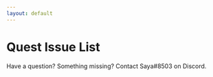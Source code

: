 ```yaml
---
layout: default
---
```


<h1 class="page-heading">Quest Issue List</h1>

<p>Have a question? Something missing? Contact Saya#8503 on Discord.</p>

<div id="table-container"></div>



<br>

<!-- Soon:tm:
<div class="home">

  <h1 class="post-list-heading">Posts</h1>

  <ul class="post-list">
    {% for post in site.posts %}
      <li>
        <span class="post-meta">{{ post.date | date: "%b %-d, %Y" }}</span>

        <h2>
          <a class="post-link" href="{{ post.url | prepend: site.baseurl }}">{{ post.title }}</a>
        </h2>
      </li>
    {% endfor %}
  </ul>
</div>
-->


<script src="js/jquery-3.6.0.min.js"></script>
<script src="https://cdnjs.cloudflare.com/ajax/libs/twitter-bootstrap/4.2.1/js/bootstrap.bundle.min.js"></script>
<script src="js/jquery.csv.min.js"></script>
<script src="https://cdn.datatables.net/1.10.19/js/jquery.dataTables.min.js"></script>
<script src="https://cdn.datatables.net/1.10.19/js/dataTables.bootstrap4.min.js"></script>
<script src="js/csv_to_html_table.js"></script>
<script>
    CsvToHtmlTable.init({
      csv_path: 'data/quest.csv', 
      element: 'table-container', 
      allow_download: false,
      csv_options: {separator: ',', delimiter: '"'},
      datatables_options: {
        "paging": false, 
        "order": [[1,'asc']],
        "autoWidth": false,
        "columns": [
          { "width": "20%" }, // Issue name
          { "width": "5%" }, // quest level
          { "width": "15%" }, // quest name
          { "width": "5%" }, // quest stage
          { "width": "20%" }, // notes
          { "width": "10%" }, // status 
          { "width": "25%" } // solution
        ]
      }
    });
</script>